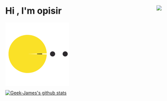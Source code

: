 <h1>Hi <img src="https://github.com/TheDudeThatCode/TheDudeThatCode/blob/master/Assets/Hi.gif" width="29px" align="right">, I'm opisir</h1> 

<img align="center" src="https://raw.githubusercontent.com/Aniket965/Aniket965/master/pacman.svg?sanitize=true" width="200" height="200">

[![Geek-James's github stats](https://github-readme-stats.vercel.app/api?username=opisir&show_icons=true&theme=vue-dark&count_private=true)](https://github.com/anuraghazra/github-readme-stats)
